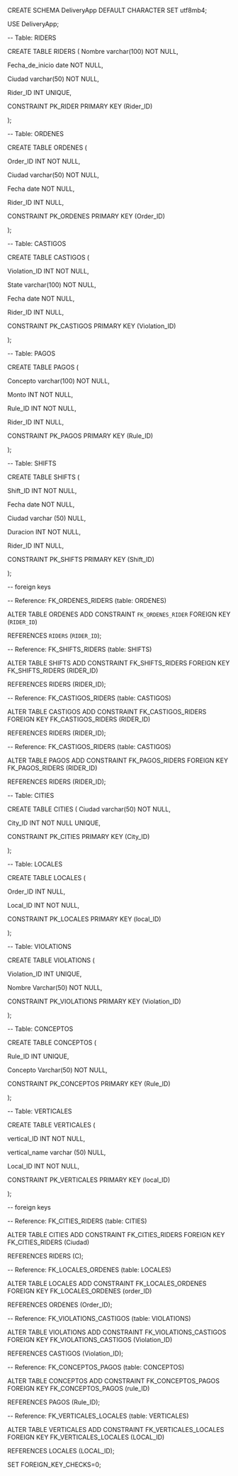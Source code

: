CREATE SCHEMA DeliveryApp DEFAULT CHARACTER SET utf8mb4;

USE DeliveryApp;

-- Table: RIDERS

CREATE TABLE RIDERS ( Nombre varchar(100) NOT NULL,

Fecha_de_inicio date NOT NULL,

Ciudad varchar(50) NOT NULL,

Rider_ID INT UNIQUE,

CONSTRAINT PK_RIDER PRIMARY KEY (Rider_ID)

);

-- Table: ORDENES

CREATE TABLE ORDENES (

Order_ID INT NOT NULL,

Ciudad varchar(50) NOT NULL,

Fecha date NOT NULL,

Rider_ID INT NULL,

CONSTRAINT PK_ORDENES PRIMARY KEY (Order_ID)

);

-- Table: CASTIGOS

CREATE TABLE CASTIGOS (

Violation_ID INT NOT NULL,

State varchar(100) NOT NULL,

Fecha date NOT NULL,

Rider_ID INT NULL,

CONSTRAINT PK_CASTIGOS PRIMARY KEY (Violation_ID)

);

-- Table: PAGOS

CREATE TABLE PAGOS (

Concepto varchar(100) NOT NULL,

Monto INT NOT NULL,

Rule_ID INT NOT NULL,

Rider_ID INT NULL,

CONSTRAINT PK_PAGOS PRIMARY KEY (Rule_ID)

);

-- Table: SHIFTS

CREATE TABLE SHIFTS (

Shift_ID INT NOT NULL,

Fecha date NOT NULL,

Ciudad varchar (50) NULL,

Duracion INT NOT NULL,

Rider_ID INT NULL,

CONSTRAINT PK_SHIFTS PRIMARY KEY (Shift_ID)

);

-- foreign keys

-- Reference: FK_ORDENES_RIDERS (table: ORDENES)

ALTER TABLE ORDENES ADD CONSTRAINT `FK_ORDENES_RIDER` FOREIGN KEY (`RIDER_ID`)

REFERENCES `RIDERS` (`RIDER_ID`);

-- Reference: FK_SHIFTS_RIDERS (table: SHIFTS)

ALTER TABLE SHIFTS ADD CONSTRAINT FK_SHIFTS_RIDERS FOREIGN KEY FK_SHIFTS_RIDERS (RIDER_ID)

REFERENCES RIDERS (RIDER_ID);

-- Reference: FK_CASTIGOS_RIDERS (table: CASTIGOS)

ALTER TABLE CASTIGOS ADD CONSTRAINT FK_CASTIGOS_RIDERS FOREIGN KEY FK_CASTIGOS_RIDERS (RIDER_ID)

REFERENCES RIDERS (RIDER_ID);

-- Reference: FK_CASTIGOS_RIDERS (table: CASTIGOS)

ALTER TABLE PAGOS ADD CONSTRAINT FK_PAGOS_RIDERS FOREIGN KEY FK_PAGOS_RIDERS (RIDER_ID)

REFERENCES RIDERS (RIDER_ID);

-- Table: CITIES

CREATE TABLE CITIES ( Ciudad varchar(50) NOT NULL,

City_ID INT NOT NULL UNIQUE,

CONSTRAINT PK_CITIES PRIMARY KEY (City_ID)

);

-- Table: LOCALES

CREATE TABLE LOCALES (

Order_ID INT NULL,

Local_ID INT NOT NULL,

CONSTRAINT PK_LOCALES PRIMARY KEY (local_ID)

);

-- Table: VIOLATIONS

CREATE TABLE VIOLATIONS (

Violation_ID INT UNIQUE,

Nombre Varchar(50) NOT NULL,

CONSTRAINT PK_VIOLATIONS PRIMARY KEY (Violation_ID)

);

-- Table: CONCEPTOS

CREATE TABLE CONCEPTOS (

Rule_ID INT UNIQUE,

Concepto Varchar(50) NOT NULL,

CONSTRAINT PK_CONCEPTOS PRIMARY KEY (Rule_ID)

);

-- Table: VERTICALES

CREATE TABLE VERTICALES (

vertical_ID INT NOT NULL,

vertical_name varchar (50) NULL,

Local_ID INT NOT NULL,

CONSTRAINT PK_VERTICALES PRIMARY KEY (local_ID)

);

-- foreign keys

-- Reference: FK_CITIES_RIDERS (table: CITIES)

ALTER TABLE CITIES ADD CONSTRAINT FK_CITIES_RIDERS FOREIGN KEY FK_CITIES_RIDERS (Ciudad)

REFERENCES RIDERS (C);

-- Reference: FK_LOCALES_ORDENES (table: LOCALES)

ALTER TABLE LOCALES ADD CONSTRAINT FK_LOCALES_ORDENES FOREIGN KEY FK_LOCALES_ORDENES (order_ID)

REFERENCES ORDENES (Order_ID);

-- Reference: FK_VIOLATIONS_CASTIGOS (table: VIOLATIONS)

ALTER TABLE VIOLATIONS ADD CONSTRAINT FK_VIOLATIONS_CASTIGOS FOREIGN KEY FK_VIOLATIONS_CASTIGOS (Violation_ID)

REFERENCES CASTIGOS (Violation_ID);

-- Reference: FK_CONCEPTOS_PAGOS (table: CONCEPTOS)

ALTER TABLE CONCEPTOS ADD CONSTRAINT FK_CONCEPTOS_PAGOS FOREIGN KEY FK_CONCEPTOS_PAGOS (rule_ID)

REFERENCES PAGOS (Rule_ID);

-- Reference: FK_VERTICALES_LOCALES (table: VERTICALES)

ALTER TABLE VERTICALES ADD CONSTRAINT FK_VERTICALES_LOCALES FOREIGN KEY FK_VERTICALES_LOCALES (LOCAL_ID)

REFERENCES LOCALES (LOCAL_ID);

SET FOREIGN_KEY_CHECKS=0;
